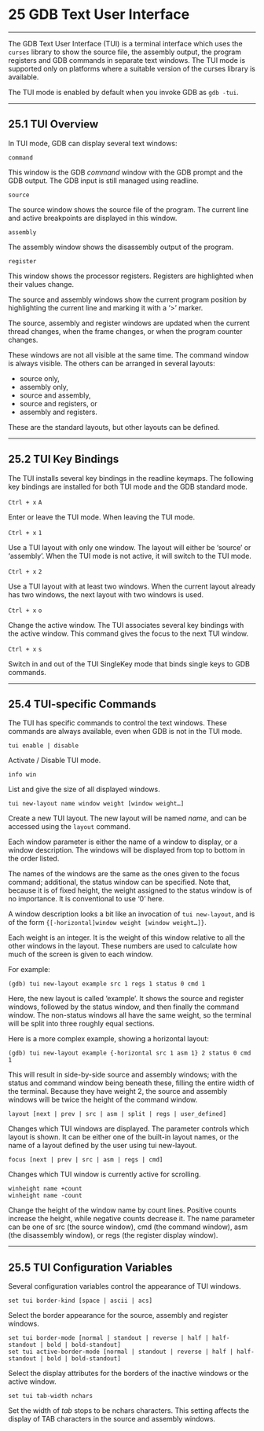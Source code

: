 # 25 GDB Text User Interface

----

The GDB Text User Interface (TUI) is a terminal interface which uses the ``curses`` library to show the source file, the assembly output, the program registers and GDB commands in separate text windows. The TUI mode is supported only on platforms where a suitable version of the curses library is available.

The TUI mode is enabled by default when you invoke GDB as ``gdb -tui``.


----

## 25.1 TUI Overview

In TUI mode, GDB can display several text windows:
```
command
```
This window is the GDB _command_ window with the GDB prompt and the GDB output. The GDB input is still managed using readline.

```
source
```
The source window shows the source file of the program. The current line and active breakpoints are displayed in this window.

```
assembly
```
The assembly window shows the disassembly output of the program.

```
register
```
This window shows the processor registers. Registers are highlighted when their values change.

The source and assembly windows show the current program position by highlighting the current line and marking it with a ‘>’ marker.

The source, assembly and register windows are updated when the current thread changes, when the frame changes, or when the program counter changes.

These windows are not all visible at the same time. The command window is always visible. The others can be arranged in several layouts:
 - source only,
 - assembly only,
 - source and assembly,
 - source and registers, or
 - assembly and registers.

These are the standard layouts, but other layouts can be defined.

----

## 25.2 TUI Key Bindings

The TUI installs several key bindings in the readline keymaps. The following key bindings are installed for both TUI mode and the GDB standard mode.

``Ctrl + x`` ``A``

Enter or leave the TUI mode. When leaving the TUI mode.

``Ctrl + x`` ``1``

Use a TUI layout with only one window. The layout will either be ‘source’ or ‘assembly’. When the TUI mode is not active, it will switch to the TUI mode.

``Ctrl + x`` ``2``

Use a TUI layout with at least two windows. When the current layout already has two windows, the next layout with two windows is used.

``Ctrl + x`` ``o``

Change the active window. The TUI associates several key bindings with the active window. This command gives the focus to the next TUI window.

``Ctrl + x`` ``s``

Switch in and out of the TUI SingleKey mode that binds single keys to GDB commands.

----

## 25.4 TUI-specific Commands

The TUI has specific commands to control the text windows. These commands are always available, even when GDB is not in the TUI mode.

```
tui enable | disable
```
Activate / Disable TUI mode.

```
info win
```
List and give the size of all displayed windows.

```
tui new-layout name window weight [window weight…]
```
Create a new TUI layout. The new layout will be named _name_, and can be accessed using the ``layout`` command.

Each window parameter is either the name of a window to display, or a window description. The windows will be displayed from top to bottom in the order listed.

The names of the windows are the same as the ones given to the focus command; additional, the status window can be specified. Note that, because it is of fixed height, the weight assigned to the status window is of no importance. It is conventional to use ‘0’ here.

A window description looks a bit like an invocation of ``tui new-layout``, and is of the form ``{[-horizontal]window weight [window weight…]}``.

Each weight is an integer. It is the weight of this window relative to all the other windows in the layout. These numbers are used to calculate how much of the screen is given to each window.

For example:
```
(gdb) tui new-layout example src 1 regs 1 status 0 cmd 1
```
Here, the new layout is called ‘example’. It shows the source and register windows, followed by the status window, and then finally the command window. The non-status windows all have the same weight, so the terminal will be split into three roughly equal sections.

Here is a more complex example, showing a horizontal layout:
```
(gdb) tui new-layout example {-horizontal src 1 asm 1} 2 status 0 cmd 1
```
This will result in side-by-side source and assembly windows; with the status and command window being beneath these, filling the entire width of the terminal. Because they have weight 2, the source and assembly windows will be twice the height of the command window.

```
layout [next | prev | src | asm | split | regs | user_defined]
```
Changes which TUI windows are displayed. The parameter controls which layout is shown. It can be either one of the built-in layout names, or the name of a layout defined by the user using tui new-layout.

```
focus [next | prev | src | asm | regs | cmd]
```
Changes which TUI window is currently active for scrolling.

```
winheight name +count
winheight name -count
```
Change the height of the window name by count lines. Positive counts increase the height, while negative counts decrease it. The name parameter can be one of src (the source window), cmd (the command window), asm (the disassembly window), or regs (the register display window).

----

## 25.5 TUI Configuration Variables

Several configuration variables control the appearance of TUI windows.

```
set tui border-kind [space | ascii | acs]
```
Select the border appearance for the source, assembly and register windows.

```
set tui border-mode [normal | standout | reverse | half | half-standout | bold | bold-standout]
set tui active-border-mode [normal | standout | reverse | half | half-standout | bold | bold-standout]
```
Select the display attributes for the borders of the inactive windows or the active window.

```
set tui tab-width nchars
```
Set the width of _tab_ stops to be nchars characters. This setting affects the display of TAB characters in the source and assembly windows.
